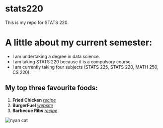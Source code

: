 # stats220

This is my repo for STATS 220. 

# A little about my current semester: #
* I am undertaking a degree in data science. 
* I am taking STATS 220 because it is a compulsory course.
* I am currently taking four subjects (STATS 225, STATS 220, MATH 250, CS 220).

## My top three favourite foods: ##
1. **Fried Chicken** *[recipe](https://www.bbcgoodfood.com/recipes/next-level-fried-chicken)*
2. **BurgerFuel** *[website](https://eat.burgerfuel.com/order)*
3. **Barbecue Ribs** *[recipe](https://www.allrecipes.com/recipe/22469/barbecue-ribs/)* 

![nyan cat](https://media1.tenor.com/m/jo4_rARyG14AAAAC/cat-nyan-cat.gif)
